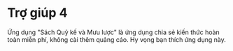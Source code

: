 # Trợ giúp 4

Ứng dụng "Sách Quỷ kế và Mưu lược" là ứng dụng chia sẻ kiến thức hoàn toàn miễn phí, không cài thêm quảng cáo. Hy vọng bạn thích ứng dụng này.
